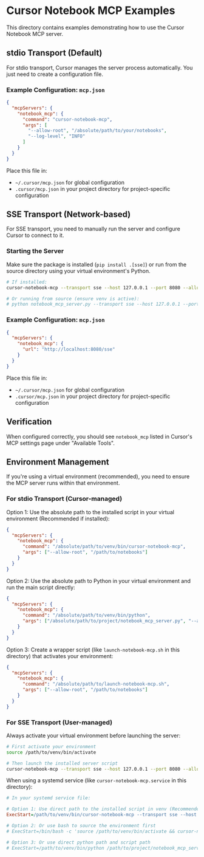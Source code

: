# Cursor Notebook MCP Examples

This directory contains examples demonstrating how to use the Cursor Notebook MCP server.

## stdio Transport (Default)

For stdio transport, Cursor manages the server process automatically. You just need to create a configuration file.

### Example Configuration: `mcp.json`

```json
{
  "mcpServers": {
    "notebook_mcp": {
      "command": "cursor-notebook-mcp",
      "args": [
        "--allow-root", "/absolute/path/to/your/notebooks",
        "--log-level", "INFO"
      ]
    }
  }
}
```

Place this file in:
- `~/.cursor/mcp.json` for global configuration
- `.cursor/mcp.json` in your project directory for project-specific configuration

## SSE Transport (Network-based)

For SSE transport, you need to manually run the server and configure Cursor to connect to it.

### Starting the Server

Make sure the package is installed (`pip install .[sse]`) or run from the source directory using your virtual environment's Python.

```bash
# If installed:
cursor-notebook-mcp --transport sse --host 127.0.0.1 --port 8080 --allow-root /path/to/notebooks

# Or running from source (ensure venv is active):
# python notebook_mcp_server.py --transport sse --host 127.0.0.1 --port 8080 --allow-root /path/to/notebooks
```

### Example Configuration: `mcp.json`

```json
{
  "mcpServers": {
    "notebook_mcp": {
      "url": "http://localhost:8080/sse"
    }
  }
}
```

Place this file in:
- `~/.cursor/mcp.json` for global configuration
- `.cursor/mcp.json` in your project directory for project-specific configuration

## Verification

When configured correctly, you should see `notebook_mcp` listed in Cursor's MCP settings page under "Available Tools".

## Environment Management

If you're using a virtual environment (recommended), you need to ensure the MCP server runs within that environment.

### For stdio Transport (Cursor-managed)

Option 1: Use the absolute path to the installed script in your virtual environment (Recommended if installed):

```json
{
  "mcpServers": {
    "notebook_mcp": {
      "command": "/absolute/path/to/venv/bin/cursor-notebook-mcp",
      "args": ["--allow-root", "/path/to/notebooks"]
    }
  }
}
```

Option 2: Use the absolute path to Python in your virtual environment and run the main script directly:

```json
{
  "mcpServers": {
    "notebook_mcp": {
      "command": "/absolute/path/to/venv/bin/python",
      "args": ["/absolute/path/to/project/notebook_mcp_server.py", "--allow-root", "/path/to/notebooks"]
    }
  }
}
```

Option 3: Create a wrapper script (like `launch-notebook-mcp.sh` in this directory) that activates your environment:

```json
{
  "mcpServers": {
    "notebook_mcp": {
      "command": "/absolute/path/to/launch-notebook-mcp.sh",
      "args": ["--allow-root", "/path/to/notebooks"]
    }
  }
}
```

### For SSE Transport (User-managed)

Always activate your virtual environment before launching the server:

```bash
# First activate your environment
source /path/to/venv/bin/activate

# Then launch the installed server script
cursor-notebook-mcp --transport sse --host 127.0.0.1 --port 8080 --allow-root /path/to/notebooks
```

When using a systemd service (like `cursor-notebook-mcp.service` in this directory):

```ini
# In your systemd service file:

# Option 1: Use direct path to the installed script in venv (Recommended if installed)
ExecStart=/path/to/venv/bin/cursor-notebook-mcp --transport sse --host 127.0.0.1 --port 8080 --allow-root /path/to/notebooks

# Option 2: Or use bash to source the environment first
# ExecStart=/bin/bash -c 'source /path/to/venv/bin/activate && cursor-notebook-mcp --transport sse --host 127.0.0.1 --port 8080 --allow-root /path/to/notebooks'

# Option 3: Or use direct python path and script path
# ExecStart=/path/to/venv/bin/python /path/to/project/notebook_mcp_server.py --transport sse --host 127.0.0.1 --port 8080 --allow-root /path/to/notebooks
``` 